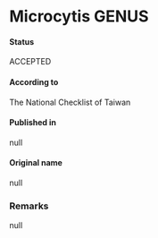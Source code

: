 # Microcytis GENUS

#### Status
ACCEPTED

#### According to
The National Checklist of Taiwan

#### Published in
null

#### Original name
null

### Remarks
null
